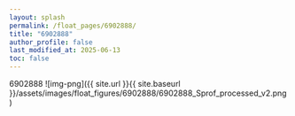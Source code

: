 ```yaml
---
layout: splash
permalink: /float_pages/6902888/
title: "6902888"
author_profile: false
last_modified_at: 2025-06-13
toc: false
---
```

 
6902888
![img-png]({{ site.url }}{{ site.baseurl }}/assets/images/float_figures/6902888/6902888_Sprof_processed_v2.png)